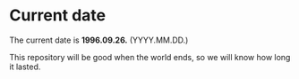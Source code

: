 # Current date

The current date is **1996.09.26.** (YYYY.MM.DD.)

This repository will be good when the world ends, so we will know how long it lasted.